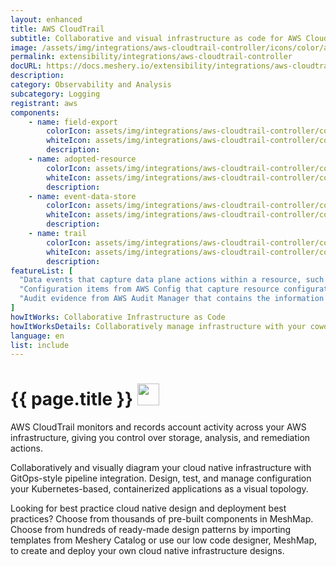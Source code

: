 ```yaml
---
layout: enhanced
title: AWS CloudTrail
subtitle: Collaborative and visual infrastructure as code for AWS CloudTrail
image: /assets/img/integrations/aws-cloudtrail-controller/icons/color/aws-cloudtrail-controller-color.svg
permalink: extensibility/integrations/aws-cloudtrail-controller
docURL: https://docs.meshery.io/extensibility/integrations/aws-cloudtrail-controller
description: 
category: Observability and Analysis
subcategory: Logging
registrant: aws
components: 
	- name: field-export
		colorIcon: assets/img/integrations/aws-cloudtrail-controller/components/field-export/icons/color/field-export-color.svg
		whiteIcon: assets/img/integrations/aws-cloudtrail-controller/components/field-export/icons/white/field-export-white.svg
		description: 
	- name: adopted-resource
		colorIcon: assets/img/integrations/aws-cloudtrail-controller/components/adopted-resource/icons/color/adopted-resource-color.svg
		whiteIcon: assets/img/integrations/aws-cloudtrail-controller/components/adopted-resource/icons/white/adopted-resource-white.svg
		description: 
	- name: event-data-store
		colorIcon: assets/img/integrations/aws-cloudtrail-controller/components/event-data-store/icons/color/event-data-store-color.svg
		whiteIcon: assets/img/integrations/aws-cloudtrail-controller/components/event-data-store/icons/white/event-data-store-white.svg
		description: 
	- name: trail
		colorIcon: assets/img/integrations/aws-cloudtrail-controller/components/trail/icons/color/trail-color.svg
		whiteIcon: assets/img/integrations/aws-cloudtrail-controller/components/trail/icons/white/trail-white.svg
		description: 
featureList: [
  "Data events that capture data plane actions within a resource, such as reading or writing an Amazon S3 object.",
  "Configuration items from AWS Config that capture resource configuration history and resource compliance history as evaluated by AWS Config rules.",
  "Audit evidence from AWS Audit Manager that contains the information needed to demonstrate compliance with the requirements as specified by Audit Manager controls."
]
howItWorks: Collaborative Infrastructure as Code
howItWorksDetails: Collaboratively manage infrastructure with your coworkers synchronously sharing the same designs.
language: en
list: include
---
```

<h1>{{ page.title }} <img src="{{ page.image }}" style="width: 35px; height: 35px;" /></h1>

<p>
AWS CloudTrail monitors and records account activity across your AWS infrastructure, giving you control over storage, analysis, and remediation actions.
</p>
<p>
    Collaboratively and visually diagram your cloud native infrastructure with GitOps-style pipeline integration. Design, test, and manage configuration your Kubernetes-based, containerized applications as a visual topology.
</p>
<p>
    Looking for best practice cloud native design and deployment best practices? Choose from thousands of pre-built components in MeshMap. Choose from hundreds of ready-made design patterns by importing templates from Meshery Catalog or use our low code designer, MeshMap, to create and deploy your own cloud native infrastructure designs.
</p>
